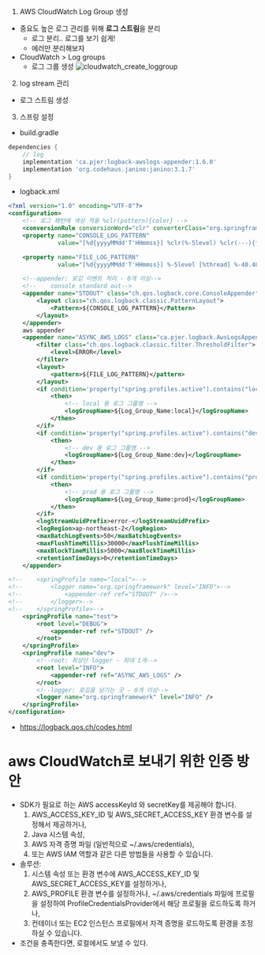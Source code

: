 1. AWS CloudWatch Log Group 생성
- 중요도 높은 로그 관리를 위해 **로그 스트림**을 분리
    - 로그 분리.. 로그를 보기 쉽게!
    - 에러만 분리해보자
- CloudWatch > Log groups
    - 로그 그룹 생성
![cloudwatch_create_loggroup](cloudwatch_create_loggroup.png)

2. log stream 관리
- 로그 스트림 생성

3. 스프링 설정
- build.gradle
```gradle
dependencies {
	// log
	implementation 'ca.pjer:logback-awslogs-appender:1.6.0'
	implementation 'org.codehaus.janino:janino:3.1.7'
}
```

- logback.xml
```xml
<?xml version="1.0" encoding="UTF-8"?>
<configuration>
    <!-- 로그 패턴에 색상 적용 %clr(pattern){color} -->
    <conversionRule conversionWord="clr" converterClass="org.springframework.boot.logging.logback.ColorConverter" />
    <property name="CONSOLE_LOG_PATTERN"
              value="[%d{yyyyMMdd'T'HHmmss}] %clr(%-5level) %clr(---){faint} %clr([%thread]){faint} %clr(%-40.40logger{36}){cyan} %clr(:){faint} %msg%n" />

    <property name="FILE_LOG_PATTERN"
              value="[%d{yyyyMMdd'T'HHmmss}] %-5level [%thread] %-40.40logger{36} : %msg%n" />

    <!--appender: 로깅 이벤트 처리 - 0개 이상-->
    <!--    console standard out-->
    <appender name="STDOUT" class="ch.qos.logback.core.ConsoleAppender">
        <layout class="ch.qos.logback.classic.PatternLayout">
            <Pattern>${CONSOLE_LOG_PATTERN}</Pattern>
        </layout>
    </appender>
    aws appender
    <appender name="ASYNC_AWS_LOGS" class="ca.pjer.logback.AwsLogsAppender">
        <filter class="ch.qos.logback.classic.filter.ThresholdFilter">
            <level>ERROR</level>
        </filter>
        <layout>
            <pattern>${FILE_LOG_PATTERN}</pattern>
        </layout>
        <if condition='property("spring.profiles.active").contains("local")'>
            <then>
                <!-- local 용 로그 그룹명 -->
                <logGroupName>${Log_Group_Name:local}</logGroupName>
            </then>
        </if>
        <if condition='property("spring.profiles.active").contains("dev")'>
            <then>
                <!-- dev 용 로그 그룹명 -->
                <logGroupName>${Log_Group_Name:dev}</logGroupName>
            </then>
        </if>
        <if condition='property("spring.profiles.active").contains("prod")'>
            <then>
                <!-- prod 용 로그 그룹명 -->
                <logGroupName>${Log_Group_Name:prod}</logGroupName>
            </then>
        </if>
        <logStreamUuidPrefix>error-</logStreamUuidPrefix>
        <logRegion>ap-northeast-2</logRegion>
        <maxBatchLogEvents>50</maxBatchLogEvents>
        <maxFlushTimeMillis>30000</maxFlushTimeMillis>
        <maxBlockTimeMillis>5000</maxBlockTimeMillis>
        <retentionTimeDays>0</retentionTimeDays>
    </appender>

<!--    <springProfile name="local">-->
<!--        <logger name="org.springframework" level="INFO">-->
<!--            <appender-ref ref="STDOUT" />-->
<!--        </logger>-->
<!--    </springProfile>-->
    <springProfile name="test">
        <root level="DEBUG">
            <appender-ref ref="STDOUT" />
        </root>
    </springProfile>
    <springProfile name="dev">
        <!--root: 최상단 logger - 최대 1개-->
        <root level="INFO">
            <appender-ref ref="ASYNC_AWS_LOGS" />
        </root>
        <!--logger: 로깅을 남기는 곳 - 0개 이상-->
        <logger name="org.springframework" level="INFO" />
    </springProfile>
</configuration>
```

- <https://logback.qos.ch/codes.html>


# aws CloudWatch로 보내기 위한 인증 방안
- SDK가 필요로 하는 AWS accessKeyId 와 secretKey를 제공해야 합니다. 
    1. AWS_ACCESS_KEY_ID 및 AWS_SECRET_ACCESS_KEY 환경 변수를 설정해서 제공하거나, 
    2. Java 시스템 속성, 
    3. AWS 자격 증명 파일 (일반적으로 ~/.aws/credentials), 
    4. 또는 AWS IAM 역할과 같은 다른 방법들을 사용할 수 있습니다.
- 솔루션: 
    1. 시스템 속성 또는 환경 변수에 AWS_ACCESS_KEY_ID 및 AWS_SECRET_ACCESS_KEY를 설정하거나,
    2. AWS_PROFILE 환경 변수를 설정하거나, ~/.aws/credentials 파일에 프로필을 설정하여 ProfileCredentialsProvider에서 해당 프로필을 로드하도록 하거나,
    3. 컨테이너 또는 EC2 인스턴스 프로필에서 자격 증명을 로드하도록 환경을 조정하실 수 있습니다.
- 조건을 충족한다면, 로컬에서도 보낼 수 있다.


